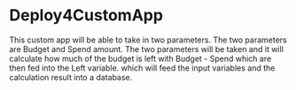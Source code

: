 # Deploy4CustomApp
This custom app will be able to take in two parameters. The two parameters are Budget and Spend amount. The two parameters will be taken and it will calculate how much of the budget is left with Budget - Spend which are then fed into the Left variable. which will feed the input variables and the calculation result into a database. 
